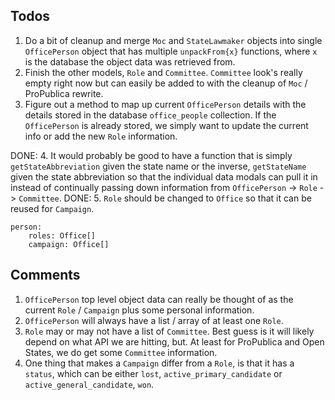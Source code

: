 ## Todos

1. Do a bit of cleanup and merge `Moc` and `StateLawmaker` objects into single `OfficePerson` object that has multiple
`unpackFrom{x}` functions, where `x` is the database the object data was retrieved from.
2. Finish the other models, `Role` and `Committee`. `Committee` look's really empty right now but can easily be added to
with the cleanup of `Moc` / ProPublica rewrite.
3. Figure out a method to map up current `OfficePerson` details with the details stored in the database `office_people`
collection. If the `OfficePerson` is already stored, we simply want to update the current info or add the new `Role`
information.

DONE: 4. It would probably be good to have a function that is simply `getStateAbbreviation` given the state name or the
inverse, `getStateName` given the state abbreviation so that the individual data modals can pull it in instead of
continually passing down information from `OfficePerson` -> `Role` -> `Committee`.
DONE: 5. `Role` should be changed to `Office` so that it can be reused for `Campaign`.
```
person:
    roles: Office[]
    campaign: Office[]
```

## Comments
1. `OfficePerson` top level object data can really be thought of as the current `Role` / `Campaign` plus some personal
information.
2. `OfficePerson` will always have a list / array of at least one `Role`.
3. `Role` may or may not have a list of `Committee`. Best guess is it will likely depend on what API we are hitting,
but. At least for ProPublica and Open States, we do get some `Committee` information.
4. One thing that makes a `Campaign` differ from a `Role`, is that it has a `status`, which can be either `lost`,
`active_primary_candidate` or `active_general_candidate`, `won`.
